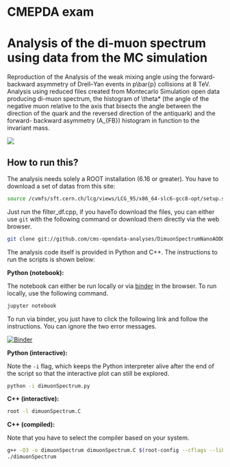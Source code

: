 # CMEPDA exam

# Analysis of the di-muon spectrum using data from the MC simulation

Reproduction of the Analysis of the weak mixing angle using the forward-backward asymmetry of Drell–Yan events in p\bar{p} collisions at 8 TeV.
Analysis using reduced files created from Montecarlo Simulation open data producing di-muon spectrum, the histogram of \theta* (the angle of the negative muon relative to the axis that bisects the angle between the direction of the quark and the reversed direction of the antiquark) and the forward-
backward asymmetry (A_{FB}) histogram in function to the invariant mass.

![](dimuonSpectrum.png)

## How to run this?

The analysis needs solely a ROOT installation (6.16 or greater). You have to download a set of datas from this site:

```bash
source /cvmfs/sft.cern.ch/lcg/views/LCG_95/x86_64-slc6-gcc8-opt/setup.sh
```

Just run the filter_df.cpp, if you haveTo download the files, you can either use `git` with the following command or download them directly via the web browser.

```bash
git clone git://github.com/cms-opendata-analyses/DimuonSpectrumNanoAODOutreachAnalysis -b v1.4
```

The analysis code itself is provided in Python and C++. The instructions to run the scripts is shown below:

**Python (notebook):**

The notebook can either be run locally or via [binder](https://mybinder.org/) in the browser. To run locally, use the following command.

```bash
jupyter notebook
```

To run via binder, you just have to click the following link and follow the instructions. You can ignore the two error messages.

[![Binder](https://mybinder.org/badge_logo.svg)](https://mybinder.org/v2/gh/cms-opendata-analyses/DimuonSpectrumNanoAODOutreachAnalysis/v1.4)

**Python (interactive):**

Note the `-i` flag, which keeps the Python interpreter alive after the end of the script so that the interactive plot can still be explored.

```bash
python -i dimuonSpectrum.py
```

**C++ (interactive):**

```bash
root -l dimuonSpectrum.C
```

**C++ (compiled):**

Note that you have to select the compiler based on your system.

```bash
g++ -O3 -o dimuonSpectrum dimuonSpectrum.C $(root-config --cflags --libs)
./dimuonSpectrum
```
